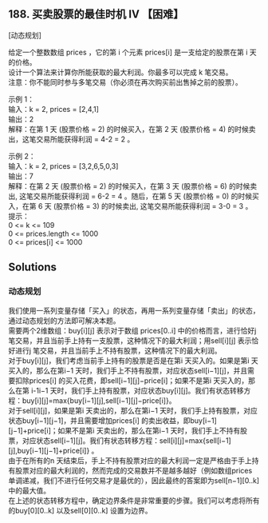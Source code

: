 ## 188. 买卖股票的最佳时机 IV 【困难】     
[动态规划]      

给定一个整数数组 prices ，它的第 i 个元素 prices[i] 是一支给定的股票在第 i 天的价格。    
设计一个算法来计算你所能获取的最大利润。你最多可以完成 k 笔交易。     
注意：你不能同时参与多笔交易（你必须在再次购买前出售掉之前的股票）。    

示例 1：    
输入：k = 2, prices = [2,4,1]    
输出：2     
解释：在第 1 天 (股票价格 = 2) 的时候买入，在第 2 天 (股票价格 = 4) 的时候卖出，这笔交易所能获得利润 = 4-2 = 2 。     

示例 2：     
输入：k = 2, prices = [3,2,6,5,0,3]    
输出：7      
解释：在第 2 天 (股票价格 = 2) 的时候买入，在第 3 天 (股票价格 = 6) 的时候卖出, 这笔交易所能获得利润 = 6-2 = 4 。随后，在第 5 天 (股票价格 = 0) 的时候买入，在第 6 天 (股票价格 = 3) 的时候卖出, 这笔交易所能获得利润 = 3-0 = 3 。
      
提示：    
0 <= k <= 109     
0 <= prices.length <= 1000    
0 <= prices[i] <= 1000       

## Solutions     
### 动态规划      
我们使用一系列变量存储「买入」的状态，再用一系列变量存储「卖出」的状态，通过动态规划的方法即可解决本题。      
需要两个2维数组：buy[i][j] 表示对于数组 prices[0..i] 中的价格而言，进行恰好j 笔交易，并且当前手上持有一支股票，这种情况下的最大利润；用sell[i][j] 表示恰好进行j 笔交易，并且当前手上不持有股票，这种情况下的最大利润。       
对于buy[i][j]，我们考虑当前手上持有的股票是否是在第i 天买入的。如果是第i 天买入的，那么在第i−1 天时，我们手上不持有股票，对应状态sell[i−1][j]，并且需要扣除prices[i] 的买入花费，即sell[i−1][j]−price[i]；如果不是第i 天买入的，那么在第 i-1i−1 天时，我们手上持有股票，对应状态buy[i][j]。我们有状态转移方程：buy[i][j]=max{buy[i−1][j],sell[i−1][j]−price[i]}。        
对于sell[i][j]，如果是第i 天卖出的，那么在第i−1 天时，我们手上持有股票，对应状态buy[i−1][j−1]，并且需要增加prices[i] 的卖出收益，即buy[i−1][j−1]+price[i]；如果不是第i 天卖出的，那么在第i−1 天时，我们手上不持有股票，对应状态sell[i−1][j]。我们有状态转移方程：sell[i][j]=max{sell[i−1][j],buy[i−1][j−1]+price[i]} 。         
由于在所有的n 天结束后，手上不持有股票对应的最大利润一定是严格由于手上持有股票对应的最大利润的，然而完成的交易数并不是越多越好（例如数组prices 单调递减，我们不进行任何交易才是最优的），因此最终的答案即为sell[n−1][0..k] 中的最大值。      
在上述的状态转移方程中，确定边界条件是非常重要的步骤。我们可以考虑将所有的buy[0][0..k] 以及sell[0][0..k] 设置为边界。       

































